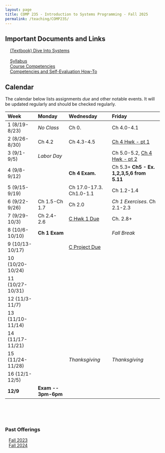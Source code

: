 ```yaml
---
layout: page
title: COMP 235 - Introduction to Systems Programming - Fall 2025
permalink: /teaching/COMP235/
---
```


## Important Documents and Links

&nbsp;&nbsp;&nbsp; [(Textbook) Dive Into Systems](https://diveintosystems.org/) <br><br>
&nbsp;&nbsp;&nbsp; [Syllabus](/teaching/COMP235/fa25/comp235-syllabus.pdf) <br>
&nbsp;&nbsp;&nbsp; [Course Competencies](/teaching/COMP235/fa25/COMP235-Competencies.pdf) <br>
&nbsp;&nbsp;&nbsp; [Competencies and Self-Evaluation How-To](/teaching/ungrading/howto-portfolio) 

## Calendar

The calendar below lists assignments *due* and other notable events.  It will be updated regularly and should be checked regularly. 

| Week | Monday | Wednesday | Friday |
| :-- | :-- | :-- | :-- |
| 1 (8/19-8/23)|  *No Class*   | Ch 0.  | Ch 4.0-4.1 | 
| 2 (8/26-8/30)| Ch 4.2  | Ch 4.3-4.5   |  [Ch 4 Hwk - pt 1](/teaching/COMP235/fa25/hwk/ch4pt1.pdf)  | 
| 3 (9/1-9/5)| *Labor Day* |   | Ch 5.0-5.2, [Ch 4 Hwk - pt 2](/teaching/COMP235/fa25/hwk/ch4pt2.pdf)  |     
| 4 (9/8-9/12)|  | **Ch 4 Exam.** | Ch 5.3+ **Ch5 - Ex. 1,2,3,5,6 from 5.11**  |    
| 5 (9/15-9/19)|  | Ch 17.0-17.3. Ch1.0-1.1 | Ch 1.2-1.4 |      
| 6 (9/22-9/26)| Ch 1.5-Ch 1.7 | Ch 2.0 | *Ch 1 Exercises*. Ch 2.1-2.3 |     
| 7 (9/29-10/3)| Ch 2.4-2.6 | [C Hwk 1 Due](https://classroom.github.com/a/M1cjUrHO) | Ch. 2.8+ |      
| 8 (10/6-10/10)| **Ch 1 Exam** | | *Fall Break* | 
| 9 (10/13-10/17)|  | [C Project Due]() | | 
| 10 (10/20-10/24)|  | | |
| 11 (10/27-10/31)|  | | | 
| 12 (11/3-11/7)|  |  |     | 
| 13 (11/10-11/14)|  | | | 
| 14 (11/17-11/21)|  | | | 
| 15 (11/24-11/28) | | *Thanksgiving* | *Thanksgiving* | 
| 16 (12/1-12/5)|  | | |
| **12/9** | **Exam -- 3pm-6pm** | | |


<br><br><br>

### Past Offerings

&nbsp;&nbsp;&nbsp;[Fall 2023](/teaching/COMP235/fa23/) <br>
&nbsp;&nbsp;&nbsp;[Fall 2024](/teaching/COMP235/fa24/) 



